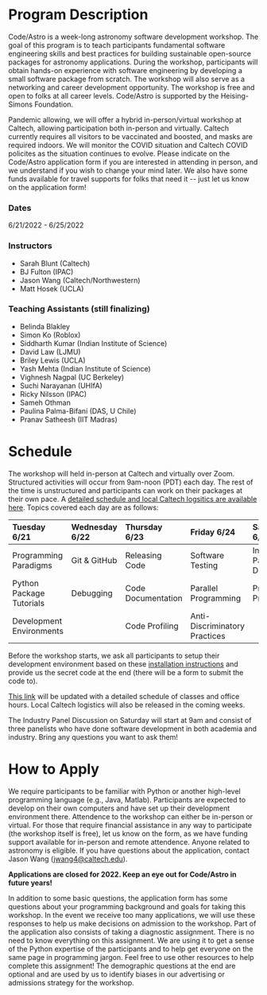 # Program Description

​Code/Astro is a week-long astronomy software development workshop. The goal of this program is to teach participants fundamental software engineering skills and best practices for building sustainable open-source packages for astronomy applications. During the workshop, participants will obtain hands-on experience with software engineering by developing a small software package from scratch. The workshop will also serve as a networking and career development opportunity. The workshop is free and open to folks at all career levels. Code/Astro is supported by the Heising-Simons Foundation.

Pandemic allowing, we will offer a hybrid in-person/virtual workshop at Caltech, allowing participation both in-person and virtually. Caltech currently requires all visitors to be vaccinated and boosted, and masks are required indoors. We will monitor the COVID situation and Caltech COVID policites as the situation continues to evolve. Please indicate on the Code/Astro application form if you are interested in attending in person, and we understand if you wish to change your mind later. We also have some funds available for travel supports for folks that need it -- just let us know on the application form!

### Dates
6/21/2022 - 6/25/2022

### Instructors

 * Sarah Blunt (Caltech)
 * BJ Fulton (IPAC)
 * Jason Wang (Caltech/Northwestern)
 * Matt Hosek (UCLA)
 
### Teaching Assistants (still finalizing)
 
 * Belinda Blakley
 * Simon Ko (Roblox)
 * Siddharth Kumar (Indian Institute of Science)
 * David Law (LJMU)
 * Briley Lewis (UCLA)
 * Yash Mehta (Indian Institute of Science)
 * Vighnesh Nagpal (UC Berkeley)
 * Suchi Narayanan (UHIfA)
 * Ricky Nilsson (IPAC)
 * Sameh Othman
 * Paulina Palma-Bifani (DAS, U Chile)
 * Pranav Satheesh (IIT Madras)

# ​Schedule

 The workshop will held in-person at Caltech and virtually over Zoom. Structured activities will occur from 9am-noon (PDT) each day. The rest of the time is unstructured and participants can work on their packages at their own pace. A [detailed schedule and local Caltech logsitics are available here](details.html). Topics covered each day are as follows:

| Tuesday 6/21   | Wednesday 6/22  | Thursday 6/23  | Friday 6/24  | Saturday 6/25   |
| :------------ | :------------ | :-------------- | :------------- | :------------ |
| Programming Paradigms      | Git & GitHub            | Releasing Code          | Software Testing              | Industry Panel Discussion     |
| Python Package Tutorials   | Debugging               | Code Documentation      | Parallel Programming          | Project Presentations |
| Development Environments   |                         | Code Profiling          | Anti-Discriminatory Practices |        |

Before the workshop starts, we ask all participants to setup their development environment based on these [installation instructions](https://github.com/semaphoreP/codeastro/blob/main/Day0/INSTALL.md) and provide us the secret code at the end (there will be a form to submit the code to).

[This link](https://calendar.google.com/calendar/embed?height=600&amp;wkst=1&amp;bgcolor=%23ffffff&amp;ctz=America%2FLos_Angeles&amp;src=ZTExaWdnaGdncmU5a2FnaTg4bDM3Z2FkODhAZ3JvdXAuY2FsZW5kYXIuZ29vZ2xlLmNvbQ&amp;color=%23009688&amp;title=Code%2FAstro) will be updated with a detailed schedule of classes and office hours. Local Caltech logistics will also be released in the coming weeks. 

The Industry Panel Discussion on Saturday will start at 9am and consist of three panelists who have done software development in both academia and industry. Bring any questions you want to ask them!

# How to Apply

We require participants to be familiar with Python or another high-level programming language (e.g., Java, Matlab). Participants are expected to develop on their own computers and have set up their development environment there. Attendence to the workshop can either be in-person or virtual. For those that require financial assistance in any way to participate (the workshop itself is free), let us know on the form, as we have funding support available for in-person and remote attendence. Anyone related to astronomy is eligible. If you have questions about the application, contact Jason Wang (jwang4@caltech.edu). 

**Applications are closed for 2022. Keep an eye out for Code/Astro in future years!** 

In addition to some basic questions, the application form has some questions about your programming background and goals for taking this workshop. In the event we receive too many applications, we will use these responses to help us make decisions on admission to the workshop. Part of the application also consists of taking a diagnostic assignment. There is no need to know everything on this assignment. We are using it to get a sense of the Python expertise of the participants and to help get everyone on the same page in programming jargon. Feel free to use other resources to help complete this assignment! The demographic questions at the end are optional and are used by us to identify biases in our advertising or admissions strategy for the workshop.